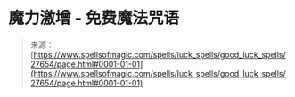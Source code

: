 <!--yml

category: 未分类

date: 2024-06-12 19:16:54

-->

# 魔力激增 - 免费魔法咒语

> 来源：[https://www.spellsofmagic.com/spells/luck_spells/good_luck_spells/27654/page.html#0001-01-01](https://www.spellsofmagic.com/spells/luck_spells/good_luck_spells/27654/page.html#0001-01-01)
